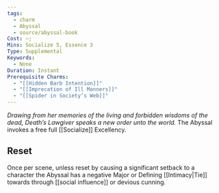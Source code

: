```yaml
---
tags:
  - charm
  - Abyssal
  - source/abyssal-book
Cost: —;
Mins: Socialize 5, Essence 3
Type: Supplemental
Keywords:
  - None
Duration: Instant
Prerequisite Charms:
  - "[[Hidden Barb Intention]]"
  - "[[Imprecation of Ill Manners]]"
  - "[[Spider in Society’s Web]]"
---
```

*Drawing from her memories of the living and forbidden wisdoms of the dead, Death’s Lawgiver speaks a new order unto the world.*
The Abyssal invokes a free full [[Socialize]] Excellency.
## Reset 
Once per scene, unless reset by causing a significant setback to a character the Abyssal has a negative Major or Defining [[Intimacy|Tie]] towards through [[social influence]] or devious cunning.